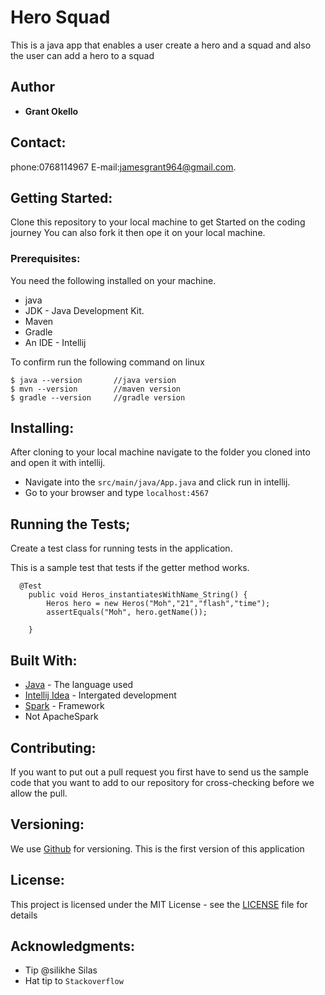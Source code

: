 # Hero Squad

This is a java app that enables a user create a hero and a squad and also the user can add a hero to a squad
## Author

* **Grant Okello** 

## Contact:
phone:0768114967
E-mail:jamesgrant964@gmail.com.


## Getting Started:

Clone this repository to your local machine to get Started on the coding journey
You can also fork it then ope it on your local machine.



### Prerequisites:

You need the following installed on your machine.
- java
- JDK - Java Development Kit.
- Maven
- Gradle
- An IDE - Intellij


To confirm run the following command on linux
```
$ java --version       //java version
$ mvn --version        //maven version
$ gradle --version     //gradle version
```

## Installing:

After cloning to your local machine navigate to the folder you cloned into and open it with intellij.
* Navigate into the ``` src/main/java/App.java ``` and click run in intellij.
* Go to your browser and type ``` localhost:4567 ```

## Running the Tests; 

Create a test class for running tests in the application.

This is a sample test that tests if the getter method works.

```
  @Test
    public void Heros_instantiatesWithName_String() {
        Heros hero = new Heros("Moh","21","flash","time");
        assertEquals("Moh", hero.getName());

    }
```

## Built With:

* [Java](https://www.java.com/) - The language used
* [Intellij Idea](https://www.jetbrains.com/idea/) - Intergated development
* [Spark]() - Framework
* Not ApacheSpark


## Contributing:
If you want to put out a pull request you first have to send us the sample code that you want to add to our repository for cross-checking before we allow the pull.

## Versioning:

We use [Github](https://github.com/) for versioning. This is the first version of this application

## License:

This project is licensed under the MIT License - see the [LICENSE](LICENSE) file for details

## Acknowledgments:
* Tip @silikhe Silas
* Hat tip to  ```Stackoverflow```
